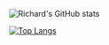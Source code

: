 ![Richard's GitHub stats](https://github-readme-stats.vercel.app/api?username=rkichenama-bb&count_private=true&include_all_commits=true&show_icons=true&theme=midnight-purple)

[![Top Langs](https://github-readme-stats.vercel.app/api/top-langs/?username=rkichenama-bb&theme=midnight-purple)](https://github.com/anuraghazra/github-readme-stats)
